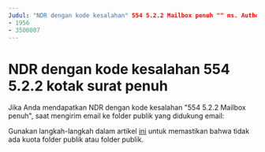 ```yaml
---
Judul: "NDR dengan kode kesalahan" 554 5.2.2 Mailbox penuh "" ms. Author: chrisda Author: chrisda Manager: dansimp ms. Date: 04/21/2020 ms. Audience: ITPro ms. Topic: article ms. Service: o365-administrasi robot: NOINDEX, NOFOLLOW localization_priority: normal ms. Custom: 
- 1956
- 3500007
---
```


# <a name="ndr-with-error-code-554-522-mailbox-full"></a>NDR dengan kode kesalahan 554 5.2.2 kotak surat penuh

Jika Anda mendapatkan NDR dengan kode kesalahan "554 5.2.2 Mailbox penuh", saat mengirim email ke folder publik yang didukung email:  

Gunakan langkah-langkah dalam artikel [ini](https://aka.ms/554522) untuk memastikan bahwa tidak ada kuota folder publik atau folder publik.
